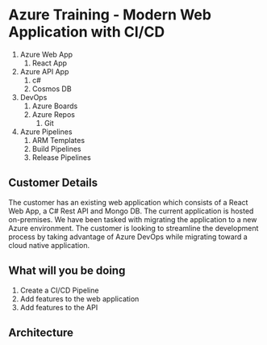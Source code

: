 # Azure Training - Modern Web Application with CI/CD

1. Azure Web App
   1. React App
2. Azure API App
   1. c#
   2. Cosmos DB
3. DevOps
   1. Azure Boards
   2. Azure Repos
      1. Git
4. Azure Pipelines
   1. ARM Templates
   2. Build Pipelines
   3. Release Pipelines

## Customer Details

The customer has an existing web application which consists of a React Web App, a C# Rest API and Mongo DB. The current application is hosted on-premises. We have been tasked with migrating the application to a new Azure environment. The customer is looking to streamline the development process by taking advantage of Azure DevOps while migrating toward a cloud native application.

## What will you be doing

1. Create a CI/CD Pipeline
2. Add features to the web application
3. Add features to the API

## Architecture
